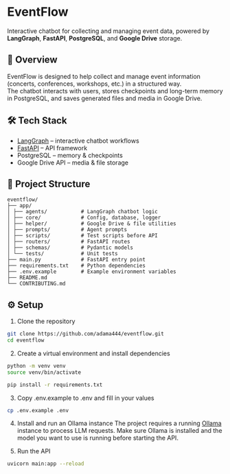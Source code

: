 # EventFlow

Interactive chatbot for collecting and managing event data, powered by **LangGraph**, **FastAPI**, **PostgreSQL**, and **Google Drive** storage.

## 🚀 Overview
EventFlow is designed to help collect and manage event information (concerts, conferences, workshops, etc.) in a structured way.  
The chatbot interacts with users, stores checkpoints and long-term memory in PostgreSQL, and saves generated files and media in Google Drive.

## 🛠 Tech Stack
- [LangGraph](https://github.com/langchain-ai/langgraph) – interactive chatbot workflows
- [FastAPI](https://fastapi.tiangolo.com/) – API framework
- PostgreSQL – memory & checkpoints
- Google Drive API – media & file storage

## 📂 Project Structure
```
eventflow/
├── app/
│ ├── agents/           # LangGraph chatbot logic
│ ├── core/             # Config, database, logger
│ ├── helper/           # Google Drive & file utilities
│ ├── prompts/          # Agent prompts
│ ├── scripts/          # Test scripts before API
│ ├── routers/          # FastAPI routes
│ ├── schemas/          # Pydantic models
│ └── tests/            # Unit tests
├── main.py             # FastAPI entry point
├── requirements.txt    # Python dependencies
├── .env.example        # Example environment variables
├── README.md              
└── CONTRIBUTING.md       
```

## ⚙️ Setup
1. Clone the repository
```bash
git clone https://github.com/adama444/eventflow.git
cd eventflow
```

2. Create a virtual environment and install dependencies
```bash
python -m venv venv
source venv/bin/activate

pip install -r requirements.txt
```

3. Copy .env.example to .env and fill in your values
```bash
cp .env.example .env
```

4. Install and run an Ollama instance
The project requires a running [Ollama](https://ollama.com/) instance to process LLM requests. Make sure Ollama is installed and the model you want to use is running before starting the API.

5. Run the API
```bash
uvicorn main:app --reload
```
